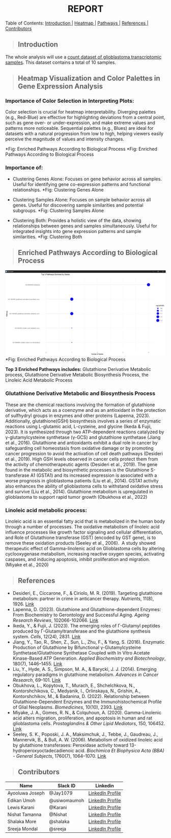 <h1 align="center"> REPORT </h1>

<a align="center"> Table of Contents: </a>
  <a href="#Introduction"> Introduction </a> |
  <a href="#Heatmap-Visualization-and-Color-Palettes-in-Gene-Expression-Analysis"> Heatmap </a> | 
  <a href="#enriched-pathways-according-to-biological-process"> Pathways </a> | 
  <a href="#References"> References </a> |
  <a href="#Contributors"> Contributors </a> 
</a>

>  ## Introduction
The whole analysis will use a [count dataset of glioblastoma transcriptomic samples](https://raw.githubusercontent.com/HackBio-Internship/public_datasets/main/Cancer2024/glioblastoma.csv). This dataset contains a total of 10 samples.

>  ## Heatmap Visualization and Color Palettes in Gene Expression Analysis
### Importance of Color Selection in Interpreting Plots:
Color selection is crucial for heatmap interpretability. Diverging palettes (e.g., Red-Blue) are effective for highlighting deviations from a central point, such as gene over- or under-expression, and make extreme values and patterns more noticeable. Sequential palettes (e.g., Blues) are ideal for datasets with a natural progression from low to high, helping viewers easily perceive the magnitude of values and intensity changes.

*Fig:  Enriched Pathways According to Biological Process
*Fig:  Enriched Pathways According to Biological Process

### Importance of:
- Clustering Genes Alone: Focuses on gene behavior across all samples. Useful for identifying gene co-expression patterns and functional relationships.
 *Fig:  Clustering Genes Alone

- Clustering Samples Alone: Focuses on sample behavior across all genes. Useful for discovering sample similarities and potential subgroups.
  *Fig: Clustering Samples Alone

- Clustering Both: Provides a holistic view of the data, showing relationships between genes and samples simultaneously. Useful for integrated insights into gene expression patterns and sample similarities.
*Fig:  Clustering Both


>  ## Enriched Pathways According to Biological Process
![Heatmap with Diverging Color Palette](Images/visualization%20of%20Top%205%20Enrichment%20Pathway.png)
*Fig:  Enriched Pathways According to Biological Process

**Top 3 Enriched Pathways includes:** Glutathione Derivative Metabolic process, Glutathione Derivative Metabolic Biosynthesis Process, the Linoleic Acid Metabolic Process

### Glutathione Derivative Metabolic and Biosynthesis Process
These are the chemical reactions involving the formation of glutathione derivative, which acts as a coenzyme and as an antioxidant in the protection of sulfhydryl groups in enzymes and other proteins (Lapenna, 2023). Additionally, glutathione(GSH) biosynthesis involves a series of enzymatic reactions using L-glutamic acid, L-cysteine, and glycine (Ikeda & Fujii, 2023). It is synthesized through two ATP-dependent reactions catalyzed by γ-glutamylcysteine synthetase (γ-GCS) and glutathione synthetase (Jiang et al., 2016).
Glutathione and antioxidants exhibit a dual role in cancer by safeguarding cell homeostasis from oxidative damage or by promoting cancer progression to avoid the activation of cell death pathways (Desideri et al., 2019). High GSH levels observed in cancer cells protect them from the activity of chemotherapeutic agents (Desideri et al., 2019).
The gene found in the metabolic and biosynthetic processes is the Glutathione S-transferase A1 (GSTA1) and its increased expression is associated with a worse prognosis in glioblastoma patients (Liu et al., 2014). GSTA1 activity also enhances the ability of glioblastoma cells to withstand oxidative stress and survive (Liu et al., 2014).
Glutathione metabolism is upregulated in glioblastoma to support rapid tumor growth (Obukhova et al., 2022)


### Linoleic acid metabolic process:
Linoleic acid is an essential fatty acid that is metabolized in the human body through a number of processes. The oxidative metabolism of linoleic acid influence processes like growth factor signaling and cellular differentiation, and Role of Glutathione transferase (GST) (encoded by GST gene), is to remove these oxidation products (Seeley et al., 2006). 
A study showed therapeutic effect of Gamma-linolenic acid on Glioblastoma cells by altering cyclooxygenase metabolism, increasing reactive oxygen species, activating caspases, and inducing apoptosis, inhibit proliferation and migration. (Miyake et al., 2020)

>  ## References
- Desideri, E., Ciccarone, F., & Ciriolo, M. R. (2019). Targeting glutathione metabolism: partner in crime in anticancer therapy. *Nutrients*, 11(8), 1926. [Link](https://doi.org/10.3390/nu11081926)
- Lapenna, D. (2023). Glutathione and Glutathione-dependent Enzymes: From Biochemistry to Gerontology and Successful Aging. *Ageing Research Reviews*, 102066-102066. [Link](https://doi.org/10.1016/j.arr.2023.102066)
- Ikeda, Y., & Fujii, J. (2023). The emerging roles of Γ-Glutamyl peptides produced by Γ-Glutamyltransferase and the glutathione synthesis system. *Cells*, 12(24), 2831. [Link](https://doi.org/10.3390/cells12242831)
- Jiang, Y., Tao, R., Shen, Z., Sun, L., Zhu, F., & Yang, S. (2016). Enzymatic Production of Glutathione by Bifunctional γ-Glutamylcysteine Synthetase/Glutathione Synthetase Coupled with In Vitro Acetate Kinase-Based ATP Generation. *Applied Biochemistry and Biotechnology*, 180(7), 1446–1455. [Link](https://doi.org/10.1007/s12010-016-2178-5)
- Liu, Y., Hyde, A. S., Simpson, M. A., & Barycki, J. J. (2014). Emerging regulatory paradigms in glutathione metabolism. *Advances in Cancer Research*, 69–101. [Link](https://doi.org/10.1016/b978-0-12-420117-0.00002-5)
- Obukhova, L., Kopytova, T., Murach, E., Shchelchkova, N., Kontorshchikova, C., Medyanik, I., Orlinskaya, N., Grishin, A., Kontorshchikov, M., & Badanina, D. (2022). Relationship between Glutathione-Dependent Enzymes and the Immunohistochemical Profile of Glial Neoplasms. *Biomedicines*, 10(10), 2393. [Link](https://doi.org/10.3390/biomedicines10102393)
- Miyake, J. A., Gomes, R. N., & Colquhoun, A. (2020). Gamma-Linolenic acid alters migration, proliferation, and apoptosis in human and rat glioblastoma cells. *Prostaglandins & Other Lipid Mediators*, 150, 106452. [Link](https://doi.org/10.1016/j.prostaglandins.2020.106452)
- Seeley, S. K., Poposki, J. A., Maksimchuk, J., Tebbe, J., Gaudreau, J., Mannervik, B., & Bull, A. W. (2006). Metabolism of oxidized linoleic acid by glutathione transferases: Peroxidase activity toward 13-hydroperoxyoctadecadienoic acid. *Biochimica Et Biophysica Acta (BBA) - General Subjects*, 1760(7), 1064–1070. [Link](https://doi.org/10.1016/j.bbagen.2006.02.020)

>  ## Contributors
|Name|Slack ID|Linkedin|
| ----------- |----------- |----------- |
|Ayooluwa Joseph|@Jay1079| <a href="https://www.linkedin.com/in/ayooluwa-joseph/" target="_blank">	LinkedIn Profile</a> |
|Edikan Umoh|@usiwomaumoh| <a href="https://www.linkedin.com/in/edikan-umoh/" target="_blank">	LinkedIn Profile</a>|
|Lewis Karani|@Karani|<a href="https://www.linkedin.com/in/lewis-karani/" target="_blank">	LinkedIn Profile</a>|
|Nishat Tamanna|@Nishat| <a href="https://www.linkedin.com/in/nishat-tamanna-45863117a/" target="_blank">	LinkedIn Profile</a>|
|Shalaka More|@shalaka| <a href="https://www.linkedin.com/in/shalaka-more-03277913b/" target="_blank">	LinkedIn Profile</a>  |
|Sreeja Mondal|@sreeja| <a href="https://linkedin.com/in/sreejamondal263/" target="_blank">	LinkedIn Profile</a> |
